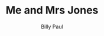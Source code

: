 ---
layout: post
title: Me and Mrs Jones
author: Billy Paul
language: "Français"
image:
  artist: billy-paul.png
---